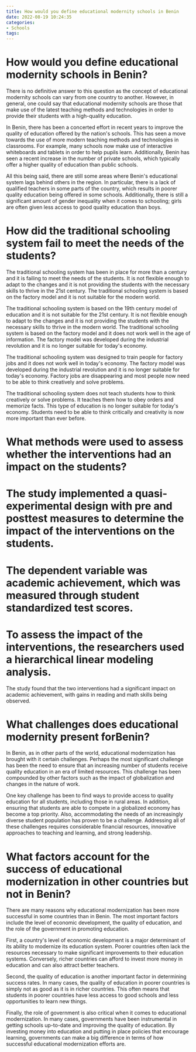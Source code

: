```yaml
---
title: How would you define educational modernity schools in Benin
date: 2022-08-19 10:24:35
categories:
- Schools
tags:
---
```



#  How would you define educational modernity schools in Benin?

There is no definitive answer to this question as the concept of educational modernity schools can vary from one country to another. However, in general, one could say that educational modernity schools are those that make use of the latest teaching methods and technologies in order to provide their students with a high-quality education.

In Benin, there has been a concerted effort in recent years to improve the quality of education offered by the nation's schools. This has seen a move towards the use of more modern teaching methods and technologies in classrooms. For example, many schools now make use of interactive whiteboards and tablets in order to help pupils learn. Additionally, Benin has seen a recent increase in the number of private schools, which typically offer a higher quality of education than public schools.

All this being said, there are still some areas where Benin's educational system lags behind others in the region. In particular, there is a lack of qualified teachers in some parts of the country, which results in poorer quality education being offered in some schools. Additionally, there is still a significant amount of gender inequality when it comes to schooling; girls are often given less access to good quality education than boys.

#  How did the traditional schooling system fail to meet the needs of the students?

The traditional schooling system has been in place for more than a century and it is failing to meet the needs of the students. It is not flexible enough to adapt to the changes and it is not providing the students with the necessary skills to thrive in the 21st century. The traditional schooling system is based on the factory model and it is not suitable for the modern world.

The traditional schooling system is based on the 19th century model of education and it is not suitable for the 21st century. It is not flexible enough to adapt to the changes and it is not providing the students with the necessary skills to thrive in the modern world. The traditional schooling system is based on the factory model and it does not work well in the age of information. The factory model was developed during the industrial revolution and it is no longer suitable for today's economy.

The traditional schooling system was designed to train people for factory jobs and it does not work well in today's economy. The factory model was developed during the industrial revolution and it is no longer suitable for today's economy. Factory jobs are disappearing and most people now need to be able to think creatively and solve problems.

The traditional schooling system does not teach students how to think creatively or solve problems. It teaches them how to obey orders and memorize facts. This type of education is no longer suitable for today's economy. Students need to be able to think critically and creativity is now more important than ever before.

#  What methods were used to assess whether the interventions had an impact on the students?

# The study implemented a quasi-experimental design with pre and posttest measures to determine the impact of the interventions on the students.

# The dependent variable was academic achievement, which was measured through student standardized test scores.

# To assess the impact of the interventions, the researchers used a hierarchical linear modeling analysis.

The study found that the two interventions had a significant impact on academic achievement, with gains in reading and math skills being observed.

#  What challenges does educational modernity present forBenin?

In Benin, as in other parts of the world, educational modernization has brought with it certain challenges. Perhaps the most significant challenge has been the need to ensure that an increasing number of students receive quality education in an era of limited resources. This challenge has been compounded by other factors such as the impact of globalization and changes in the nature of work.

One key challenge has been to find ways to provide access to quality education for all students, including those in rural areas. In addition, ensuring that students are able to compete in a globalized economy has become a top priority. Also, accommodating the needs of an increasingly diverse student population has proven to be a challenge. Addressing all of these challenges requires considerable financial resources, innovative approaches to teaching and learning, and strong leadership.

#  What factors account for the success of educational modernization in other countries but not in Benin?

There are many reasons why educational modernization has been more successful in some countries than in Benin. The most important factors include the level of economic development, the quality of education, and the role of the government in promoting education.

First, a country's level of economic development is a major determinant of its ability to modernize its education system. Poorer countries often lack the resources necessary to make significant improvements to their education systems. Conversely, richer countries can afford to invest more money in education and can also attract better teachers.

Second, the quality of education is another important factor in determining success rates. In many cases, the quality of education in poorer countries is simply not as good as it is in richer countries. This often means that students in poorer countries have less access to good schools and less opportunities to learn new things.

Finally, the role of government is also critical when it comes to educational modernization. In many cases, governments have been instrumental in getting schools up-to-date and improving the quality of education. By investing money into education and putting in place policies that encourage learning, governments can make a big difference in terms of how successful educational modernization efforts are.